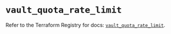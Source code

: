 # `vault_quota_rate_limit`

Refer to the Terraform Registry for docs: [`vault_quota_rate_limit`](https://registry.terraform.io/providers/hashicorp/vault/4.5.0/docs/resources/quota_rate_limit).
